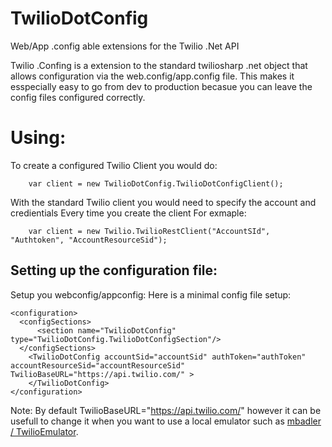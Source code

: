 TwilioDotConfig
===============

Web/App .config able extensions for the Twilio .Net API

Twilio .Confing is a extension to the standard twiliosharp .net object that allows configuration via the web.config/app.config file.
This makes it esspecially easy to go from dev to production becasue you can leave the config files configured correctly. 


Using:
======

To create a configured Twilio Client you would do:
```
    var client = new TwilioDotConfig.TwilioDotConfigClient();
```    
With the standard Twilio client you would need to specify the account and credientials Every time you create the client
For exmaple:
```
    var client = new Twilio.TwilioRestClient("AccountSId", "Authtoken", "AccountResourceSid");
```    

Setting up the configuration file:
----------------------------------

Setup you webconfig/appconfig:
Here is a minimal config file setup:
```
<configuration>
  <configSections>
      <section name="TwilioDotConfig" type="TwilioDotConfig.TwilioDotConfigSection"/>
  </configSections>
    <TwilioDotConfig accountSid="accountSid" authToken="authToken" accountResourceSid="accountResourceSid" TwilioBaseURL="https://api.twilio.com/" >
    </TwilioDotConfig>
</configuration>
```

Note: By default TwilioBaseURL="https://api.twilio.com/"  however it can be usefull to change it when you want to use a local emulator such 
as [ mbadler / TwilioEmulator](https://github.com/mbadler/TwilioEmulator). 
